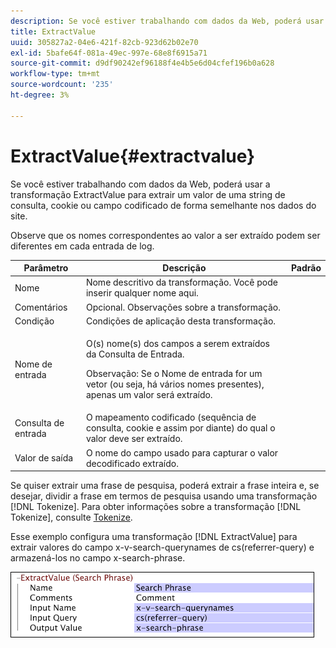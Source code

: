 ```yaml
---
description: Se você estiver trabalhando com dados da Web, poderá usar a transformação ExtractValue para extrair um valor de uma string de consulta, cookie ou campo codificado de forma semelhante nos dados do site.
title: ExtractValue
uuid: 305827a2-04e6-421f-82cb-923d62b02e70
exl-id: 5bafe64f-081a-49ec-997e-68e8f6915a71
source-git-commit: d9df90242ef96188f4e4b5e6d04cfef196b0a628
workflow-type: tm+mt
source-wordcount: '235'
ht-degree: 3%

---
```


# ExtractValue{#extractvalue}

Se você estiver trabalhando com dados da Web, poderá usar a transformação ExtractValue para extrair um valor de uma string de consulta, cookie ou campo codificado de forma semelhante nos dados do site.

Observe que os nomes correspondentes ao valor a ser extraído podem ser diferentes em cada entrada de log.

<table id="table_D16A39BE035043628A4D6F7452952304"> 
 <thead> 
  <tr> 
   <th colname="col1" class="entry"> Parâmetro </th> 
   <th colname="col2" class="entry"> Descrição </th> 
   <th colname="col3" class="entry"> Padrão </th> 
  </tr> 
 </thead>
 <tbody> 
  <tr> 
   <td colname="col1"> Nome </td> 
   <td colname="col2"> Nome descritivo da transformação. Você pode inserir qualquer nome aqui. </td> 
   <td colname="col3"></td> 
  </tr> 
  <tr> 
   <td colname="col1"> Comentários </td> 
   <td colname="col2"> Opcional. Observações sobre a transformação. </td> 
   <td colname="col3"></td> 
  </tr> 
  <tr> 
   <td colname="col1"> Condição </td> 
   <td colname="col2"> Condições de aplicação desta transformação. </td> 
   <td colname="col3"></td> 
  </tr> 
  <tr> 
   <td colname="col1"> Nome de entrada </td> 
   <td colname="col2"> <p>O(s) nome(s) dos campos a serem extraídos da Consulta de Entrada. </p> <p> <p>Observação:  Se o Nome de entrada for um vetor (ou seja, há vários nomes presentes), apenas um valor será extraído. </p> </p> </td> 
   <td colname="col3"></td> 
  </tr> 
  <tr> 
   <td colname="col1"> Consulta de entrada </td> 
   <td colname="col2"> O mapeamento codificado (sequência de consulta, cookie e assim por diante) do qual o valor deve ser extraído. </td> 
   <td colname="col3"></td> 
  </tr> 
  <tr> 
   <td colname="col1"> Valor de saída </td> 
   <td colname="col2"> O nome do campo usado para capturar o valor decodificado extraído. </td> 
   <td colname="col3"></td> 
  </tr> 
 </tbody> 
</table>

Se quiser extrair uma frase de pesquisa, poderá extrair a frase inteira e, se desejar, dividir a frase em termos de pesquisa usando uma transformação [!DNL Tokenize]. Para obter informações sobre a transformação [!DNL Tokenize], consulte [Tokenize](../../../../../home/c-dataset-const-proc/c-data-trans/c-transf-types/c-standard-transf/c-tokenize.md#concept-f460aa5df3a7476e971af29cf5d9b32c).

Esse exemplo configura uma transformação [!DNL ExtractValue] para extrair valores do campo x-v-search-querynames de cs(referrer-query) e armazená-los no campo x-search-phrase.

![](assets/cfg_TransformationType_ExtractValue.png)
